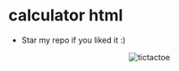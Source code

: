 # calculator html
- Star my repo if you liked it :)

<div align="center">
    <img src="https://recon.is-inside.me/9bqV5XEe.png" alt="tictactoe"/>
</div>
